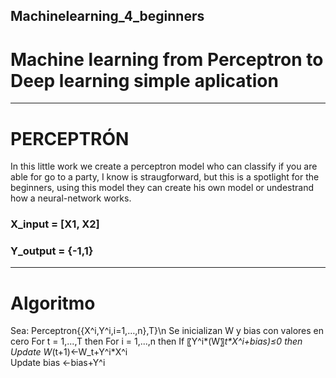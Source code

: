 ## Machinelearning_4_beginners
# Machine learning from Perceptron to Deep learning simple aplication
---
# PERCEPTRÓN
In this little work we create a perceptron model who can classify 
if you are able for go to a party, I know is straugforward, 
but this is a spotlight for the beginners, using this model 
they can create his own model or undestrand how a neural-network works.

### X_input = [X1, X2]
### Y_output = {-1,1}

---
# Algoritmo
Sea: Perceptron{{X^i,Y^i,i=1,…,n},T}\n
Se inicializan W y bias con valores en cero 
For t = 1,...,T then
      For i = 1,...,n then
           If 〖Y^i*(W〗_t*X^i+bias)≤0 then
                Update W_(t+1)←W_t+Y^i*X^i    
                Update bias ←bias+Y^i

